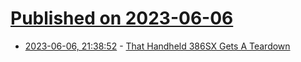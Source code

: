 # [Published on 2023-06-06](index.md)

* [2023-06-06, 21:38:52](https://lobste.rs/s/fkbx8b/handheld_386sx_gets_teardown) - [That Handheld 386SX Gets A Teardown](https://hackaday.com/2023/06/06/that-handheld-386sx-gets-a-teardown/)
